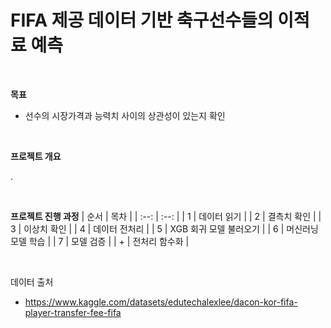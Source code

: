 # FIFA 제공 데이터 기반 축구선수들의 이적료 예측

<br />

**목표**
- 선수의 시장가격과 능력치 사이의 상관성이 있는지 확인

<br />

**프로젝트 개요**

.

<br/>

**프로젝트 진행 과정**
| 순서 | 목차 |
| :--: | :--: |
| 1 | 데이터 읽기 |
| 2 | 결측치 확인 |
| 3 | 이상치 확인 |
| 4 | 데이터 전처리 |
| 5 | XGB 회귀 모델 불러오기 |
| 6 | 머신러닝 모델 학습 |
| 7 | 모델 검증 |
| + | 전처리 함수화 |

<br/>

데이터 출처
- https://www.kaggle.com/datasets/edutechalexlee/dacon-kor-fifa-player-transfer-fee-fifa
